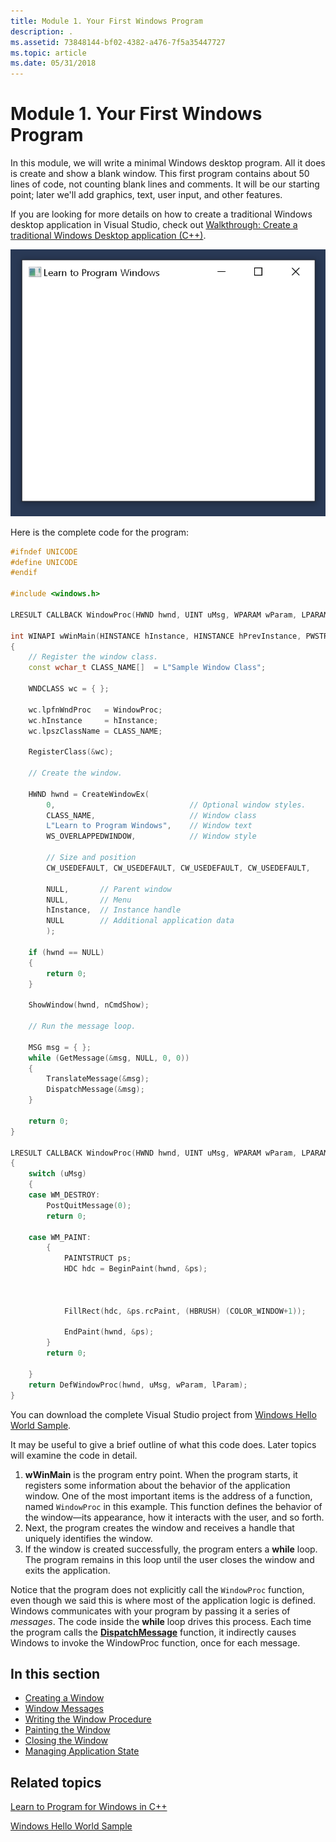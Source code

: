 ```yaml
---
title: Module 1. Your First Windows Program
description: .
ms.assetid: 73848144-bf02-4382-a476-7f5a35447727
ms.topic: article
ms.date: 05/31/2018
---
```


# Module 1. Your First Windows Program

In this module, we will write a minimal Windows desktop program. All it does is create and show a blank window. This first program contains about 50 lines of code, not counting blank lines and comments. It will be our starting point; later we'll add graphics, text, user input, and other features.

If you are looking for more details on how to create a traditional Windows desktop application in Visual Studio, check out  [Walkthrough: Create a traditional Windows Desktop application (C++)](/cpp/windows/walkthrough-creating-windows-desktop-applications-cpp?view=vs-2019).

![screen shot of the example program](images/window01.png)

Here is the complete code for the program:


```C++
#ifndef UNICODE
#define UNICODE
#endif 

#include <windows.h>

LRESULT CALLBACK WindowProc(HWND hwnd, UINT uMsg, WPARAM wParam, LPARAM lParam);

int WINAPI wWinMain(HINSTANCE hInstance, HINSTANCE hPrevInstance, PWSTR pCmdLine, int nCmdShow)
{
    // Register the window class.
    const wchar_t CLASS_NAME[]  = L"Sample Window Class";
    
    WNDCLASS wc = { };

    wc.lpfnWndProc   = WindowProc;
    wc.hInstance     = hInstance;
    wc.lpszClassName = CLASS_NAME;

    RegisterClass(&wc);

    // Create the window.

    HWND hwnd = CreateWindowEx(
        0,                              // Optional window styles.
        CLASS_NAME,                     // Window class
        L"Learn to Program Windows",    // Window text
        WS_OVERLAPPEDWINDOW,            // Window style

        // Size and position
        CW_USEDEFAULT, CW_USEDEFAULT, CW_USEDEFAULT, CW_USEDEFAULT,

        NULL,       // Parent window    
        NULL,       // Menu
        hInstance,  // Instance handle
        NULL        // Additional application data
        );

    if (hwnd == NULL)
    {
        return 0;
    }

    ShowWindow(hwnd, nCmdShow);

    // Run the message loop.

    MSG msg = { };
    while (GetMessage(&msg, NULL, 0, 0))
    {
        TranslateMessage(&msg);
        DispatchMessage(&msg);
    }

    return 0;
}

LRESULT CALLBACK WindowProc(HWND hwnd, UINT uMsg, WPARAM wParam, LPARAM lParam)
{
    switch (uMsg)
    {
    case WM_DESTROY:
        PostQuitMessage(0);
        return 0;

    case WM_PAINT:
        {
            PAINTSTRUCT ps;
            HDC hdc = BeginPaint(hwnd, &ps);



            FillRect(hdc, &ps.rcPaint, (HBRUSH) (COLOR_WINDOW+1));

            EndPaint(hwnd, &ps);
        }
        return 0;

    }
    return DefWindowProc(hwnd, uMsg, wParam, lParam);
}
```





You can download the complete Visual Studio project from [Windows Hello World Sample](windows-hello-world-sample.md).

It may be useful to give a brief outline of what this code does. Later topics will examine the code in detail.

1.  **wWinMain** is the program entry point. When the program starts, it registers some information about the behavior of the application window. One of the most important items is the address of a function, named `WindowProc` in this example. This function defines the behavior of the window—its appearance, how it interacts with the user, and so forth.
2.  Next, the program creates the window and receives a handle that uniquely identifies the window.
3.  If the window is created successfully, the program enters a **while** loop. The program remains in this loop until the user closes the window and exits the application.

Notice that the program does not explicitly call the `WindowProc` function, even though we said this is where most of the application logic is defined. Windows communicates with your program by passing it a series of *messages*. The code inside the **while** loop drives this process. Each time the program calls the [**DispatchMessage**](/windows/desktop/api/winuser/nf-winuser-dispatchmessage) function, it indirectly causes Windows to invoke the WindowProc function, once for each message.

## In this section

-   [Creating a Window](creating-a-window.md)
-   [Window Messages](window-messages.md)
-   [Writing the Window Procedure](writing-the-window-procedure.md)
-   [Painting the Window](painting-the-window.md)
-   [Closing the Window](closing-the-window.md)
-   [Managing Application State](managing-application-state-.md)

## Related topics

<dl> <dt>

[Learn to Program for Windows in C++](learn-to-program-for-windows.md)
</dt> <dt>

[Windows Hello World Sample](windows-hello-world-sample.md)
</dt> </dl>

 

 

